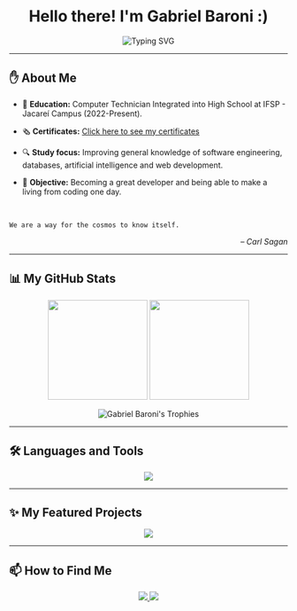 <h1 align="center">Hello there! I'm Gabriel Baroni :)</h1>

<p align="center">
  <img src="https://readme-typing-svg.herokuapp.com?theme=react&size=25&center=true&vCenter=true&duration=6500&lines=Welcome_To_My_GitHub.py;Guy_Who_Love_To_Code.js;Always_learning.dart" alt="Typing SVG">
</p>

---

## ✋ About Me
- 📖 **Education:** Computer Technician Integrated into High School at IFSP - Jacareí Campus (2022-Present).
- 🗞️ **Certificates:** [Click here to see my certificates](https://github.com/Gabriel-Baroni/Certificados-)
- 🔍 **Study focus:** Improving general knowledge of software engineering, databases, artificial intelligence and web development.
- 🎯 **Objective:** Becoming a great developer and being able to make a living from coding one day.

  <br>
 ```text
 We are a way for the cosmos to know itself.
 ```
 <p align="right"><i>– Carl Sagan</i></p>

 
---

## 📊 My GitHub Stats

<p align="center">
  <img height="180em" src="https://github-readme-stats.vercel.app/api?username=Gabriel-Baroni&show_icons=true&theme=react&include_all_commits=true&count_private=true"/>
  <img height="180em" src="https://github-readme-stats.vercel.app/api/top-langs/?username=Gabriel-Baroni&layout=compact&langs_count=7&theme=react"/>
</p>
<p align="center">
  <img src="https://github-profile-trophy.vercel.app/?username=Gabriel-Baroni&theme=nord&row=1&column=7&margin-w=15" alt="Gabriel Baroni's Trophies" />
</p>

---

## 🛠️ Languages and Tools

<p align="center">
  <a href="https://skillicons.dev">
    <img src="https://skillicons.dev/icons?i=flutter,dart,python,flask,cpp,firebase,mysql,supabase,html,css,bootstrap,js,express,nodejs,github,git&perline=8" />
  </a>
</p>

---

## ✨ My Featured Projects
<p align="center">
  <a href="https://github.com/Gabriel-Baroni/Bem-Aprendi">
    <img align="center" src="https://github-readme-stats.vercel.app/api/pin/?username=Gabriel-Baroni&repo=Bem-Aprendi&theme=react" />
  </a>
</p>

---

## 📫 How to Find Me

<p align="center">
  <a href="https://www.linkedin.com/in/gabriel-de-paula-baroni-32b55a2b5/" target="_blank">
    <img src="https://img.shields.io/badge/LinkedIn-0077B5?style=for-the-badge&logo=linkedin&logoColor=white" />
  </a>
  <a href="mailto:gdepaulabaroni@gmail.com" target="_blank">
    <img src="https://img.shields.io/badge/Gmail-D14836?style=for-the-badge&logo=gmail&logoColor=white" />
  </a>
</p>


